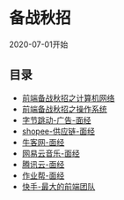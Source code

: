 # 备战秋招
2020-07-01开始

## 目录
* [前端备战秋招之计算机网络](./Internet.md)
* [前端备战秋招之操作系统](./os.md)
* [字节跳动-广告-面经](./bytedance.md)
* [shopee-供应链-面经](./shopee.md)
* [牛客网-面经](./nowcoder.md)
* [网易云音乐-面经](./cloudmusic.md)
* [腾讯云-面经](./txcloud.md)
* [作业帮-面经](./zyb.md)
* [快手-最大的前端团队](./ks.md)

<tongji/>